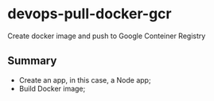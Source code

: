 # devops-pull-docker-gcr

Create docker image and push to Google Conteiner Registry

## Summary

* Create an app, in this case, a Node app;
* Build Docker image;